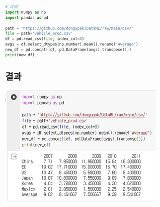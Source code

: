 ```python
# 과제1
import numpy as np
import pandas as pd

path = 'https://github.com/dongupak/DataML/raw/main/csv/'
file = path+'vehicle_prod.csv'
df = pd.read_csv(file, index_col=0)
avgs = df.select_dtypes(np.number).mean().rename('Average')
new_df = pd.concat([df, pd.DataFrame(avgs).transpose()])
print(new_df)
```
# 결과
<p align="left">
 <img src = "6week_report1.jpg">
</p>

```python
